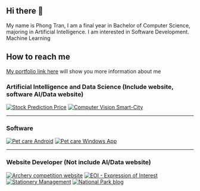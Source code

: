 ## Hi there 👋
My name is Phong Tran, I am a final year in Bachelor of Computer Science, majoring in Artificial Intelligence. I am interested in Software Development. Machine Learning

## How to reach me
[My portfolio link here](https://phonghaitran.com) will show you more information about me

### Artificial Intelligence and Data Science (Include website, software AI/Data website)
[![Stock Prediction Price](https://github-readme-stats.vercel.app/api/pin/?username=Phonginhere&repo=stock_prediction_price&show_owner=True)](https://github.com/Phonginhere/stock_prediction_price)
[![Computer Vision Smart-City](https://github-readme-stats.vercel.app/api/pin/?username=Phonginhere&repo=cos40007-team&show_owner=True)](https://github.com/Phonginhere/cos40007-team)

---

### Software
[![Pet care Android](https://github-readme-stats.vercel.app/api/pin/?username=Phonginhere&repo=projectPetCare&show_owner=True)](https://github.com/Phonginhere/projectPetCare)
[![Pet care Windows App](https://github-readme-stats.vercel.app/api/pin/?username=Phonginhere&repo=Java_Project_2_Pet_Care_Desktop&show_owner=True)](https://github.com/Phonginhere/Java_Project_2_Pet_Care_Desktop)

---

### Website Developer (Not include AI/Data website)
[![Archery competition website](https://github-readme-stats.vercel.app/api/pin/?username=Phonginhere&repo=cos20031&show_owner=True)](https://github.com/Phonginhere/cos20031)
[![EOI - Expression of Interest](https://github-readme-stats.vercel.app/api/pin/?username=Phonginhere&repo=assgn2-citp&show_owner=True)](https://github.com/Phonginhere/assgn2-citp)
[![Stationery Management](https://github-readme-stats.vercel.app/api/pin/?username=Phonginhere&repo=Stationery-Web-ENG&show_owner=True)](https://github.com/Phonginhere/Stationery-Web-ENG)
[![National Park blog](https://github-readme-stats.vercel.app/api/pin/?username=Phonginhere&repo=National-Park-web-Vietnamese-Version&show_owner=True)](https://github.com/Phonginhere/National-Park-web-Vietnamese-Version)

<!--
**Phonginhere/Phonginhere** is a ✨ _special_ ✨ repository because its `README.md` (this file) appears on your GitHub profile.

Here are some ideas to get you started:

- 🔭 I’m currently working on ...
- 🌱 I’m currently learning ...
- 👯 I’m looking to collaborate on ...
- 🤔 I’m looking for help with ...
- 💬 Ask me about ...
- 📫 How to reach me: ...
- 😄 Pronouns: ...
- ⚡ Fun fact: ...
-->

